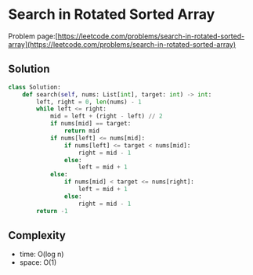 # Search in Rotated Sorted Array

Problem page:[https://leetcode.com/problems/search-in-rotated-sorted-array](https://leetcode.com/problems/search-in-rotated-sorted-array)

## Solution

```python
class Solution:
    def search(self, nums: List[int], target: int) -> int:
        left, right = 0, len(nums) - 1
        while left <= right:
            mid = left + (right - left) // 2
            if nums[mid] == target:
                return mid
            if nums[left] <= nums[mid]:
                if nums[left] <= target < nums[mid]:
                    right = mid - 1
                else:
                    left = mid + 1
            else:
                if nums[mid] < target <= nums[right]:
                    left = mid + 1
                else:
                    right = mid - 1
        return -1
```

## Complexity

- time: O(log n)
- space: O(1)
